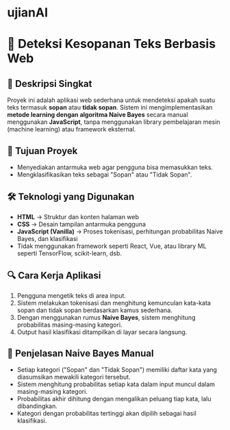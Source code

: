 ﻿# ujianAI
# 📌 Deteksi Kesopanan Teks Berbasis Web

## 📝 Deskripsi Singkat
Proyek ini adalah aplikasi web sederhana untuk mendeteksi apakah suatu teks termasuk **sopan** atau **tidak sopan**. Sistem ini mengimplementasikan **metode learning dengan algoritma Naive Bayes** secara manual menggunakan **JavaScript**, tanpa menggunakan library pembelajaran mesin (machine learning) atau framework eksternal.

## 🎯 Tujuan Proyek
- Menyediakan antarmuka web agar pengguna bisa memasukkan teks.
- Mengklasifikasikan teks sebagai "Sopan" atau "Tidak Sopan".



## 🛠 Teknologi yang Digunakan
- **HTML** → Struktur dan konten halaman web
- **CSS** → Desain tampilan antarmuka pengguna
- **JavaScript (Vanilla)** → Proses tokenisasi, perhitungan probabilitas Naive Bayes, dan klasifikasi
- Tidak menggunakan framework seperti React, Vue, atau library ML seperti TensorFlow, scikit-learn, dsb.

## 🔍 Cara Kerja Aplikasi
1. Pengguna mengetik teks di area input.
2. Sistem melakukan tokenisasi dan menghitung kemunculan kata-kata sopan dan tidak sopan berdasarkan kamus sederhana.
3. Dengan menggunakan rumus **Naive Bayes**, sistem menghitung probabilitas masing-masing kategori.
4. Output hasil klasifikasi ditampilkan di layar secara langsung.

## 🧠 Penjelasan Naive Bayes Manual
- Setiap kategori ("Sopan" dan "Tidak Sopan") memiliki daftar kata yang diasumsikan mewakili kategori tersebut.
- Sistem menghitung probabilitas setiap kata dalam input muncul dalam masing-masing kategori.
- Probabilitas akhir dihitung dengan mengalikan peluang tiap kata, lalu dibandingkan.
- Kategori dengan probabilitas tertinggi akan dipilih sebagai hasil klasifikasi.

